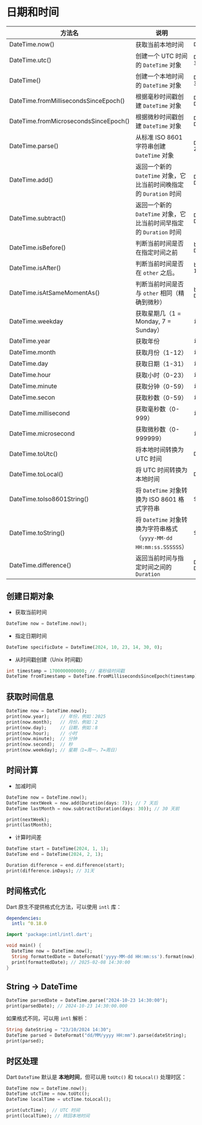 # 日期和时间

| **方法名**                            | **说明**                                                     | **样例代码**                                                 |
| ------------------------------------- | ------------------------------------------------------------ | ------------------------------------------------------------ |
| DateTime.now()                        | 获取当前本地时间                                             | `DateTime now = DateTime.now()`                              |
| DateTime.utc()                        | 创建一个 UTC 时间的 `DateTime` 对象                          | `DateTime utcDate = DateTime.utc(2024, 10, 23, 14, 30);`     |
| DateTime()                            | 创建一个本地时间的 `DateTime` 对象                           | `DateTime specificDate = DateTime(2024, 10, 23, 14, 30)`     |
| DateTime.fromMillisecondsSinceEpoch() | 根据毫秒时间戳创建 `DateTime` 对象                           | `DateTime fromMilliseconds = DateTime.fromMillisecondsSinceEpoch(1700000000000)` |
| DateTime.fromMicrosecondsSinceEpoch() | 根据微秒时间戳创建 `DateTime` 对象                           | `DateTime fromMicroseconds = DateTime.fromMicrosecondsSinceEpoch(1700000000000000)` |
| DateTime.parse()                      | 从标准 ISO 8601 字符串创建 `DateTime` 对象                   | `DateTime parsed = DateTime.parse("2024-10-23T14:30:00")`    |
| DateTime.add()                        | 返回一个新的 `DateTime` 对象，它比当前时间晚指定的 `Duration` 时间 | `DateTime futureDate = DateTime.now().add(Duration(days: 5))` |
| DateTime.subtract()                   | 返回一个新的 `DateTime` 对象，它比当前时间早指定的 `Duration` 时间 | `DateTime pastDate = DateTime.now().subtract(Duration(days: 5))` |
| DateTime.isBefore()                   | 判断当前时间是否在指定时间之前                               | `bool isBefore = DateTime.now().isBefore(DateTime(2025, 1, 1))` |
| DateTime.isAfter()                    | 判断当前时间是否在 `other` 之后。                            | `bool isAfter = DateTime.now().isAfter(DateTime(2023, 1, 1));` |
| DateTime.isAtSameMomentAs()           | 判断当前时间是否与 `other` 相同（精确到微秒）                | `bool isSame = DateTime.now().isAtSameMomentAs(DateTime.now())` |
| DateTime.weekday                      | 获取星期几（1 = Monday, 7 = Sunday）                         | `int weekday = DateTime.now().weekday`                       |
| DateTime.year                         | 获取年份                                                     | `int year = DateTime.now().year`                             |
| DateTime.month                        | 获取月份（1-12）                                             | `int month = DateTime.now().month`                           |
| DateTime.day                          | 获取日期（1-31）                                             | `int day = DateTime.now().day`                               |
| DateTime.hour                         | 获取小时（0-23）                                             | `int hour = DateTime.now().hour`                             |
| DateTime.minute                       | 获取分钟（0-59）                                             | `int minute = DateTime.now().minute`                         |
| DateTime.secon                        | 获取秒数（0-59）                                             | `int second = DateTime.now().second`                         |
| DateTime.millisecond                  | 获取毫秒数（0-999）                                          | `int millisecond = DateTime.now().millisecond`               |
| DateTime.microsecond                  | 获取微秒数（0-999999）                                       | `int microsecond = DateTime.now().microsecond`               |
| DateTime.toUtc()                      | 将本地时间转换为 UTC 时间                                    | `DateTime utcTime = DateTime.now().toUtc()`                  |
| DateTime.toLocal()                    | 将 UTC 时间转换为本地时间                                    | `DateTime localTime = DateTime.now().toUtc().toLocal()`      |
| DateTime.toIso8601String()            | 将 `DateTime` 对象转换为 ISO 8601 格式字符串                 | `String isoString = DateTime.now().toIso8601String()`        |
| DateTime.toString()                   | 将 `DateTime` 对象转换为字符串格式（`yyyy-MM-dd HH:mm:ss.SSSSSS`） | `String str = DateTime.now().toString()`                     |
| DateTime.difference()                 | 返回当前时间与指定时间之间的 `Duration`                      | `Duration diff = DateTime.now().difference(DateTime(2025, 1, 1))` |



## 创建日期对象

- 获取当前时间

```dart
DateTime now = DateTime.now();
```

- 指定日期时间

```dart
DateTime specificDate = DateTime(2024, 10, 23, 14, 30, 0); 
```

- 从时间戳创建（Unix 时间戳）

```dart
int timestamp = 1700000000000; // 毫秒级时间戳
DateTime fromTimestamp = DateTime.fromMillisecondsSinceEpoch(timestamp);
```



## 获取时间信息

```dart
DateTime now = DateTime.now();
print(now.year);    // 年份，例如：2025
print(now.month);   // 月份，例如：2
print(now.day);     // 日期，例如：8
print(now.hour);    // 小时
print(now.minute);  // 分钟
print(now.second);  // 秒
print(now.weekday); // 星期（1=周一，7=周日）
```



##  时间计算

- 加减时间

```dart
DateTime now = DateTime.now();
DateTime nextWeek = now.add(Duration(days: 7)); // 7 天后
DateTime lastMonth = now.subtract(Duration(days: 30)); // 30 天前

print(nextWeek);
print(lastMonth);
```

- 计算时间差

```dart
DateTime start = DateTime(2024, 1, 1);
DateTime end = DateTime(2024, 2, 1);

Duration difference = end.difference(start);
print(difference.inDays); // 31天
```



##  时间格式化

Dart 原生不提供格式化方法，可以使用 `intl` 库：

```yaml
dependencies:
  intl: ^0.18.0
```

```dart
import 'package:intl/intl.dart';

void main() {
  DateTime now = DateTime.now();
  String formattedDate = DateFormat('yyyy-MM-dd HH:mm:ss').format(now);
  print(formattedDate); // 2025-02-08 14:30:00
}
```



## String -> DateTime

```dart
DateTime parsedDate = DateTime.parse("2024-10-23 14:30:00");
print(parsedDate); // 2024-10-23 14:30:00.000
```

如果格式不同，可以用 `intl` 解析：

```dart
String dateString = "23/10/2024 14:30";
DateTime parsed = DateFormat("dd/MM/yyyy HH:mm").parse(dateString);
print(parsed);
```



## 时区处理

Dart `DateTime` 默认是 **本地时间**，但可以用 `toUtc()` 和 `toLocal()` 处理时区：

```dart
DateTime now = DateTime.now();
DateTime utcTime = now.toUtc();
DateTime localTime = utcTime.toLocal();

print(utcTime);  // UTC 时间
print(localTime); // 转回本地时间
```

